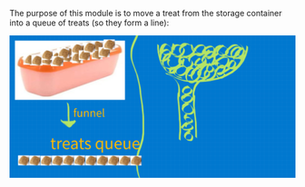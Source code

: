 The purpose of this module is to move a treat from the storage container into a queue of treats (so they form a line):

![](./purpose-diagram.png)
